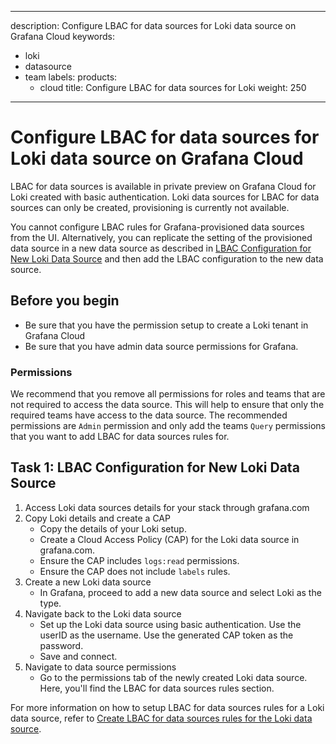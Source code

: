 -----

description: Configure LBAC for data sources for Loki data source on Grafana Cloud
keywords:

- loki
- datasource
- team
  labels:
  products:
  - cloud
    title: Configure LBAC for data sources for Loki
    weight: 250

-----

# Configure LBAC for data sources for Loki data source on Grafana Cloud

LBAC for data sources is available in private preview on Grafana Cloud for Loki created with basic authentication. Loki data sources for LBAC for data sources can only be created, provisioning is currently not available.

You cannot configure LBAC rules for Grafana-provisioned data sources from the UI. Alternatively, you can replicate the setting of the provisioned data source in a new data source as described in [LBAC Configuration for New Loki Data Source](https://grafana.com/docs/grafana/latest/administration/data-source-management/teamlbac/configure-teamlbac-for-loki/#task-1-lbac-configuration-for-new-loki-data-source) and then add the LBAC configuration to the new data source.

## Before you begin

- Be sure that you have the permission setup to create a Loki tenant in Grafana Cloud
- Be sure that you have admin data source permissions for Grafana.

### Permissions

We recommend that you remove all permissions for roles and teams that are not required to access the data source. This will help to ensure that only the required teams have access to the data source. The recommended permissions are `Admin` permission and only add the teams `Query` permissions that you want to add LBAC for data sources rules for.

## Task 1: LBAC Configuration for New Loki Data Source

1. Access Loki data sources details for your stack through grafana.com
2. Copy Loki details and create a CAP
   - Copy the details of your Loki setup.
   - Create a Cloud Access Policy (CAP) for the Loki data source in grafana.com.
   - Ensure the CAP includes `logs:read` permissions.
   - Ensure the CAP does not include `labels` rules.
3. Create a new Loki data source
   - In Grafana, proceed to add a new data source and select Loki as the type.
4. Navigate back to the Loki data source
   - Set up the Loki data source using basic authentication. Use the userID as the username. Use the generated CAP token as the password.
   - Save and connect.
5. Navigate to data source permissions
   - Go to the permissions tab of the newly created Loki data source. Here, you'll find the LBAC for data sources rules section.

For more information on how to setup LBAC for data sources rules for a Loki data source, refer to [Create LBAC for data sources rules for the Loki data source](https://grafana.com/docs/grafana/\<GRAFANA_VERSION\>/administration/data-source-management/teamlbac/create-teamlbac-rules/).
